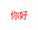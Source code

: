 <!DOCTYPE html>
<html>
<head>
<meta http-equiv="Content-Type" content="text/html; charset=utf-8" />
<title>CSS3-记忆笔录</title>
</head>
<body>
<div style="color:red;" onclick="alert('sb');">你好</div>
</body>
</html>

